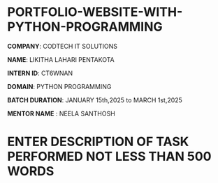 # PORTFOLIO-WEBSITE-WITH-PYTHON-PROGRAMMING

**COMPANY**: CODTECH IT SOLUTIONS

**NAME**: LIKITHA LAHARI PENTAKOTA

**INTERN ID**: CT6WNAN

**DOMAIN**: PYTHON PROGRAMMING

**BATCH DURATION**: JANUARY 15th,2025 to MARCH 1st,2025

**MENTOR NAME** : NEELA SANTHOSH

# ENTER DESCRIPTION OF TASK PERFORMED NOT LESS THAN 500 WORDS
